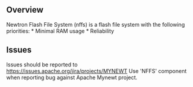 <!--
#
# Licensed to the Apache Software Foundation (ASF) under one
# or more contributor license agreements.  See the NOTICE file
# distributed with this work for additional information
# regarding copyright ownership.  The ASF licenses this file
# to you under the Apache License, Version 2.0 (the
# "License"); you may not use this file except in compliance
# with the License.  You may obtain a copy of the License at
#
# http://www.apache.org/licenses/LICENSE-2.0
#
# Unless required by applicable law or agreed to in writing,
# software distributed under the License is distributed on an
# "AS IS" BASIS, WITHOUT WARRANTIES OR CONDITIONS OF ANY
#  KIND, either express or implied.  See the License for the
# specific language governing permissions and limitations
# under the License.
#
-->

## Overview
Newtron Flash File System (nffs) is a flash file system with the following
priorities:
    * Minimal RAM usage
    * Reliability

## Issues
Issues should be reported to https://issues.apache.org/jira/projects/MYNEWT
Use 'NFFS' component when reporting bug against Apache Mynewt project.
